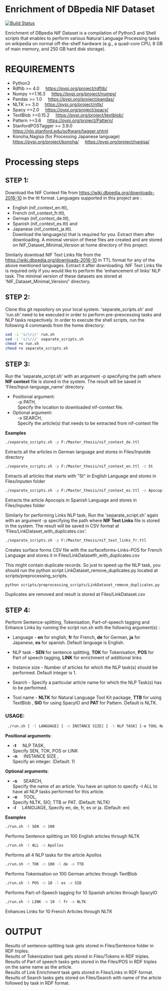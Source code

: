 # Enrichment of DBpedia NIF Dataset

[![Build Status](https://travis-ci.org/joemccann/dillinger.svg?branch=master)](https://travis-ci.org/joemccann/dillinger)

Enrichment of DBpedia NIF Dataset is a compilation of Python3 and Shell scripts that enables to perform various Natural Language Processing tasks on wikipedia on normal off-the-shelf hardware (e.g., a quad-core CPU, 8 GB of main memory, and 250 GB hard disk 
storage). 

# REQUIREMENTS
- Python3
- Rdflib >= 4.0 &nbsp; &nbsp; https://pypi.org/project/rdflib/
- Numpy >=1.16.3 &nbsp; &nbsp;  https://pypi.org/project/numpy/ 
- Pandas >= 1.0 &nbsp;  &nbsp; https://pypi.org/project/pandas/
- NLTK >= 3.0 &nbsp;  &nbsp; https://pypi.org/project/nltk/
- Spacy >=2.0 &nbsp; &nbsp; https://pypi.org/project/spacy/
- TextBlob >=0.15.2  &nbsp;  &nbsp;  https://pypi.org/project/textblob/
- Pattern >=3.6  &nbsp;  &nbsp; https://pypi.org/project/Pattern/
- StanfordPOSTagger >= 3.9.0  &nbsp; &nbsp; https://nlp.stanford.edu/software/tagger.shtml
- Konoha,Nagisa (for Processing Japanese language) &nbsp; &nbsp; https://pypi.org/project/konoha/  &nbsp; &nbsp; https://pypi.org/project/nagisa/

# Processing steps
  ## STEP 1: 
Download the NIF Context file from https://wiki.dbpedia.org/downloads-2016-10 in the ttl format. Languages supported in this project are :
 - English (nif_context_en.ttl), 
 - French (nif_context_fr.ttl), 
 - German (nif_context_de.ttl), 
 - Spanish (nif_context_es.ttl) and 
 - Japanese (nif_context_ja.ttl). \
Download the language(s) that is required for you. Extract them after downloading. A minimal version of these files are created and are stored on NIF_Dataset_Minimal_Version at home directory of this project.
 
Similarly download NIF Text Links file from the https://wiki.dbpedia.org/downloads-2016-10 in TTL format for any of the above mentioned languages. Extract it after downloading. NIF Text Links file is required only if you would like to perform the 'enhancement of links' NLP task. The minimal version of these datasets are stored at 'NIF_Dataset_Minimal_Version/' directory. 


 ## STEP 2:
 Clone this git repository on your local system. 
 'separate_scripts.sh' and 'run.sh' need to be executed in order to perform pre-preocessing tasks and NLP tasks respectively. In order to execute the shell scripts, run the following 4 commands from the home directory:
 ```sh
sed -i 's/\r//' run.sh
sed -i 's/\r//' separate_scripts.sh 
chmod +x run.sh
chmod +x separate_scripts.sh
```
 ## STEP 3:
Run the 'separate_script.sh' with an argument -p specifying the path where **NIF context** file is stored in the system. The result will be saved in 'Files/Input-language_name' directory. 
 - Positional argument:  
&nbsp; &nbsp; -p PATH,  
&nbsp; &nbsp;  Specify the location to downloaded nif-context file. 
 - Optional argument: \
&nbsp; &nbsp; -s SEARCH, \
&nbsp; &nbsp; Specify the article(s) that needs to be extracted from nif-context file

__Examples__
```sh
./separate_scripts.sh -p F:/Master_thesis/nif_context_de.ttl 
 ```
 Extracts all the articles in German language and stores in Files/Inputde directory
 ```sh
./separate_scripts.sh -p F:/Master_thesis/nif_context_en.ttl -s St
 ```
 Extracts all articles that starts with "St" in English Language and stores in Files/Inputen folder
 ```sh
./separate_scripts.sh -p F:/Master_thesis/nif_context_es.ttl -s Apocopis
```
Extracts the article Apocopis in Spanish Language and stores in Files/Inputes folder

Similarly for performing Links NLP task, Run the 'separate_script.sh' again with an argument -p specifying the path where **NIF Text Links** file is stored in the system. The result will be saved in CSV format at 'Files/LinkDataset<language>_with_duplicates.csv'. 
```sh
./separate_scripts.sh -p F:/Master_thesis/nif_text_links_fr.ttl
```
Creates surface forms CSV file with the surfaceforms-Links-POS for French Language and stores it in  Files/LinkDatasetfr_with_duplicates.csv

This might contain duplicate records. So just to speed up the NLP task, you should run the python script LinkDataset_remove_duplicates.py located at scripts/preprocessing_scripts.
```sh
python scripts/preprocessing_scripts/LinkDataset_remove_duplicates.py
```
Duplicates are removed and result is stored at Files/LinkDataset<lang>.csv


## STEP 4:
Perform Sentence-splitting, Tokenisation, Part-of-speech tagging and Enhance Links by running the script run.sh with the following argument(s) :
- Language - **en** for english, **fr** for French, **de** for German, **ja** for Japanese, **es** for spanish. Default language is English.

- NLP task - **SEN** for sentence splitting, **TOK** for Tokenisation, **POS** for Part of speech tagging, **LINK** for enrichment of additional links

- Instance size - Number of articles for which the NLP task(s) should be performed. Default integer is 1.

- Search - Specify a particular article name for which the NLP Task(s) has to be performed.

- Tool name - **NLTK** for Natural Language Tool Kit package, **TTB** for using TextBlob , **SIO** for using SpacyIO and **PAT** for Pattern. Default is NLTK.	

### USAGE:
```sh
 ./run.sh [ -l LANGUAGE] [ -n INSTANCE SIZE] [ -t NLP TASK] [-e TOOL NAME] [-s SEARCH] 
 ```
**Positional arguments**:
- **-t** &nbsp; &nbsp; NLP TASK,            
Specify SEN, TOK, POS or LINK
- **-n** &nbsp; &nbsp; INSTANCE SIZE ,          
Specify an integer. (Default: 1)
  
**Optional arguments**:
- **-s** &nbsp; &nbsp; SEARCH,            
Specify the name of an article. You have an option to specify -t ALL to have all NLP tasks performed for this article.
- **-e** &nbsp; &nbsp; TOOL,              
Specify NLTK, SIO, TTB or PAT. (Default: NLTK)
- **-l** &nbsp; &nbsp; LANGUAGE, 
Specify en, de, fr, es or ja. (Default: en)

**Examples**
```sh
./run.sh -t SEN -n 100
```
Performs Sentence splitting on 100 English articles through NLTK
```sh
./run.sh -t ALL -s Apollos 
```
Performs all 4 NLP tasks for the article Apollos
```sh
./run.sh -t TOK -n 100 -l de -e TTB
```
Performs Tokenisation on 100 German articles through TextBlob
```sh
./run.sh -t POS -n 10 -l es -e SIO 
```
Performs Part-of-Speech tagging for 10 Spanish articles through SpacyIO
```sh
./run.sh -t LINK -n 10 -l fr -e NLTK
```
Enhances Links for 10 French Articles through NLTK
	
# OUTPUT
Results of sentence-splitting task gets stored in Files/Sentence folder in RDF triples. \
Results of Tokenization task gets stored in Files/Tokens in RDF triples. \
Results of Part of speech tasks gets stored in the Files/POS in RDF triples on the same name as the article. \
Results of Link Enrichment task gets stored in Files/Links in RDF format. \
Results of Search tasks gets stored on Files/Search with name of the article followed by task in RDF format.	
